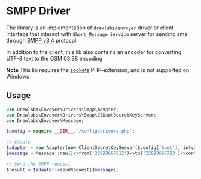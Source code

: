 # SMPP Driver

The library is an implementation of `drewlabs/envoyer` driver or client interface that interact with `Short Message Service` server for sending sms through [SMPP v3.4](http://www.smsforum.net/SMPP_v3_4_Issue1_2.zip) protocol.

In addition to the client, this lib also contains an encoder for converting UTF-8 text to the GSM 03.38 encoding.

**Note** This lib requires the [sockets](http://www.php.net/manual/en/book.sockets.php) PHP-extension, and is not supported on Windows

## Usage

```php
use Drewlabs\Envoyer\Drivers\Smpp\Adapter;
use Drewlabs\Envoyer\Drivers\Smpp\ClientSecretKeyServer;
use Drewlabs\Envoyer\Message;

$config = require __DIR__.'/config/drivers.php';

// Create
$adapter = new Adapter(new ClientSecretKeyServer($config['host'], intval($config['port']), $config['user'], $config['password']));
$message = Message::new()->from('22990667812')->to('22890667723')->content('Hi!');

// Send the SMPP request
$result = $adapter->sendRequest($message);
```
